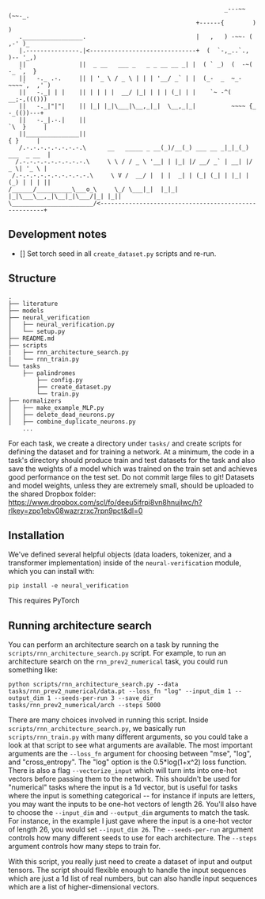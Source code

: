 
```
                                                             _---~~(~~-_.
                                                     +------{        )   )
   ._________________.                               |   ,   ) -~~- ( ,-' )_
   |.---------------.|<------------------------------+  (  `-,_..`., )-- '_,)
   ||               ||  _ __   ___ _   _ _ __ __ _| |  ( ` _)  (  -~( -_ `,  }
   ||   -._ .-.     || | '_ \ / _ \ | | | '__/ _` | |  (_-  _  ~_-~~~~`,  ,' )
   ||   -._| | |    || | | | |  __/ |_| | | | (_| | |    `~ -^(    __;-,((()))
   ||   -._|"|"|    || |_| |_|\___|\__,_|_|  \__,_|_|          ~~~~ {_ -_(())---+
   ||   -._|.-.|    ||                                                `\  }     |
   ||_______________||                                                  { }     |
   /.-.-.-.-.-.-.-.-.\      __   _____ _ __(_)/__(_) ___ __ _|_|_(_) ___  _ __  |
  /.-.-.-.-.-.-.-.-.-.\     \ \ / / _ \ '__| | |_| |/ __/ _` | __| |/ _ \| '_ \ |
 /.-.-.-.-.-.-.-.-.-.-.\     \ V /  __/ |  | |  _| | (_| (_| | |_| | (_) | | | ||
/______/__________\___o_\     \_/ \___|_|  |_|_| |_|\___\__,_|\__|_|\___/|_| |_||
\_______________________/<------------------------------------------------------+
```

## Development notes
- [] Set torch seed in all `create_dataset.py` scripts and re-run.

## Structure
```
.
├── literature
├── models
├── neural_verification
│   ├── neural_verification.py
│   └── setup.py
├── README.md
├── scripts
|   ├── rnn_architecture_search.py
|   └── rnn_train.py
└── tasks
    ├── palindromes
        ├── config.py
        ├── create_dataset.py
        └── train.py
├── normalizers
│   ├── make_example_MLP.py
│   ├── delete_dead_neurons.py
│   ├── combine_duplicate_neurons.py
    ...
```
For each task, we create a directory under `tasks/` and create scripts for defining the dataset and for training a network. At a minimum, the code in a task's directory should produce train and test datasets for the task and also save the weights of a model which was trained on the train set and achieves good performance on the test set. Do not commit large files to git! Datasets and model weights, unless they are extremely small, should be uploaded to the shared Dropbox folder: https://www.dropbox.com/scl/fo/deeu5ifrpi8vn8hnujlwc/h?rlkey=zpo1ebv08wazrzrxc7rpn9pct&dl=0


## Installation

We've defined several helpful objects (data loaders, tokenizer, and a transformer implementation) inside of the `neural-verification` module, which you can install with:

```
pip install -e neural_verification
```
This requires PyTorch

## Running architecture search
You can perform an architecture search on a task by running the `scripts/rnn_architecture_search.py` script. For example, to run an architecture search on the `rnn_prev2_numerical` task, you could run something like:
```
python scripts/rnn_architecture_search.py --data tasks/rnn_prev2_numerical/data.pt --loss_fn "log" --input_dim 1 --output_dim 1 --seeds-per-run 3 --save_dir tasks/rnn_prev2_numerical/arch --steps 5000
```
There are many choices involved in running this script. Inside `scripts/rnn_architecture_search.py`, we basically run `scripts/rnn_train.py` with many different arguments, so you could take a look at that script to see what arguments are available. The most important arguments are the `--loss_fn` argument for choosing between "mse", "log", and "cross_entropy". The "log" option is the 0.5*log(1+x^2) loss function. There is also a flag `--vectorize_input` which will turn ints into
one-hot vectors before passing them to the network. This shouldn't be used for "numerical" tasks where the input is a 1d
vector, but is useful for tasks where the input is something categorical -- for instance if inputs are letters, you may
want the inputs to be one-hot vectors of length 26. You'll also have to choose the `--input_dim` and `--output_dim` arguments
to match the task. For instance, in the example I just gave where the input is a one-hot vector of length 26, you would
set `--input_dim 26`. The `--seeds-per-run` argument controls how many different seeds to use for each architecture. The
`--steps` argument controls how many steps to train for.

With this script, you really just need to create a dataset of input and output tensors. The script should flexible enough
to handle the input sequences which are just a 1d list of real numbers, but can also handle input sequences which are
a list of higher-dimensional vectors. 

